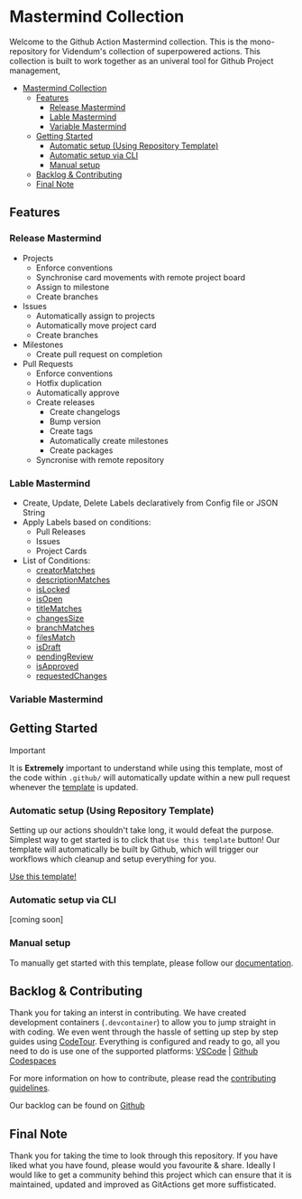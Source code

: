 # Mastermind Collection

Welcome to the Github Action Mastermind collection. This is the mono-repository for Videndum's collection of superpowered actions. This collection is built to work together as an univeral tool for Github Project management, 

- [Mastermind Collection](#mastermind-collection)
  - [Features](#features)
    - [Release Mastermind](#release-mastermind)
    - [Lable Mastermind](#lable-mastermind)
    - [Variable Mastermind](#variable-mastermind)
  - [Getting Started](#getting-started)
    - [Automatic setup (Using Repository Template)](#automatic-setup-using-repository-template)
    - [Automatic setup via CLI](#automatic-setup-via-cli)
    - [Manual setup](#manual-setup)
  - [Backlog & Contributing](#backlog--contributing)
  - [Final Note](#final-note)

## Features

### Release Mastermind

- Projects
  - Enforce conventions
  - Synchronise card movements with remote project board
  - Assign to milestone
  - Create branches
- Issues
  - Automatically assign to projects
  - Automatically move project card
  - Create branches
- Milestones
  - Create pull request on completion
- Pull Requests
  - Enforce conventions
  - Hotfix duplication
  - Automatically approve
  - Create releases
    - Create changelogs
    - Bump version
    - Create tags
    - Automatically create milestones
    - Create packages
  - Syncronise with remote repository

### Lable Mastermind

- Create, Update, Delete Labels declaratively from Config file or JSON String
- Apply Labels based on conditions:
  - Pull Releases
  - Issues
  - Project Cards
- List of Conditions:
  - [creatorMatches](packages/label-mastermind/README.md##available-conditions)
  - [descriptionMatches](packages/label-mastermind/README.md##available-conditions)
  - [isLocked](packages/label-mastermind/README.md##available-conditions)
  - [isOpen](packages/label-mastermind/README.md##available-conditions)
  - [titleMatches](packages/label-mastermind/README.md##available-conditions)
  - [changesSize](packages/label-mastermind/README.md##available-conditions)
  - [branchMatches](packages/label-mastermind/README.md##available-conditions)
  - [filesMatch](packages/label-mastermind/README.md##available-conditions)
  - [isDraft](packages/label-mastermind/README.md##available-conditions)
  - [pendingReview](packages/label-mastermind/README.md##available-conditions)
  - [isApproved](packages/label-mastermind/README.md##available-conditions)
  - [requestedChanges](packages/label-mastermind/README.md##available-conditions)

### Variable Mastermind

## Getting Started

> [!IMPORTANT]
> It is **Extremely** important to understand while using this template, most of the code within `.github/` will automatically update within a new pull request whenever the [template](https://github.com/Videndum/Universal-GitAction-Workflows) is updated.

### Automatic setup (Using Repository Template)

Setting up our actions shouldn't take long, it would defeat the purpose. Simplest way to get started is to click that `Use this template` button! Our template will automatically be built by Github, which will trigger our workflows which cleanup and setup everything for you.

[Use this template!](https://github.com/Videndum/workflow-mastermind/generate)

### Automatic setup via CLI

[coming soon]

### Manual setup

To manually get started with this template, please follow our [documentation](docs/getting-started/getting-started.md).

## Backlog & Contributing

Thank you for taking an interst in contributing. We have created development containers (`.devcontainer`) to allow you to jump straight in with coding. We even went through the hassle of setting up step by step guides using [CodeTour](https://github.com/vsls-contrib/codetour). Everything is configured and ready to go, all you need to do is use one of the supported platforms: [VSCode](https://code.visualstudio.com/docs/remote/remote-overview) | [Github Codespaces](https://github.com/features/codespaces)

For more information on how to contribute, please read the [contributing guidelines](docs/contributing/README.md).

Our backlog can be found on [Github](https://github.com/Videndum/action-masterminds/projects/1)

## Final Note

Thank you for taking the time to look through this repository. If you have liked what you have found, please would you favourite & share. Ideally I would like to get a community behind this project which can ensure that it is maintained, updated and improved as GitActions get more suffisticated.
